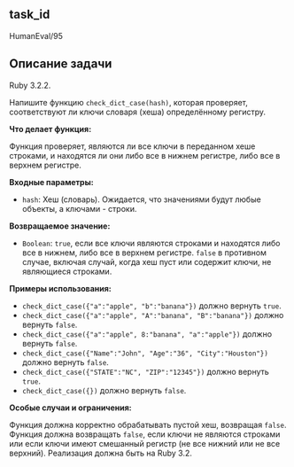 ## task_id
HumanEval/95

## Описание задачи
Ruby 3.2.2.

Напишите функцию `check_dict_case(hash)`, которая проверяет, соответствуют ли ключи словаря (хеша) определённому регистру.

**Что делает функция:**

Функция проверяет, являются ли все ключи в переданном хеше строками, и находятся ли они либо все в нижнем регистре, либо все в верхнем регистре.

**Входные параметры:**

* `hash`: Хеш (словарь).  Ожидается, что значениями будут любые объекты, а ключами - строки.

**Возвращаемое значение:**

* `Boolean`: `true`, если все ключи являются строками и находятся либо все в нижнем, либо все в верхнем регистре. `false` в противном случае, включая случай, когда хеш пуст или содержит ключи, не являющиеся строками.

**Примеры использования:**

* `check_dict_case({"a":"apple", "b":"banana"})`  должно вернуть `true`.
* `check_dict_case({"a":"apple", "A":"banana", "B":"banana"})` должно вернуть `false`.
* `check_dict_case({"a":"apple", 8:"banana", "a":"apple"})` должно вернуть `false`.
* `check_dict_case({"Name":"John", "Age":"36", "City":"Houston"})` должно вернуть `false`.
* `check_dict_case({"STATE":"NC", "ZIP":"12345"})` должно вернуть `true`.
* `check_dict_case({})` должно вернуть `false`.


**Особые случаи и ограничения:**

Функция должна корректно обрабатывать пустой хеш, возвращая `false`. Функция должна возвращать `false`, если ключи не являются строками или если ключи имеют смешанный регистр (не все нижний или не все верхний).
Реализация должна быть на Ruby 3.2.

